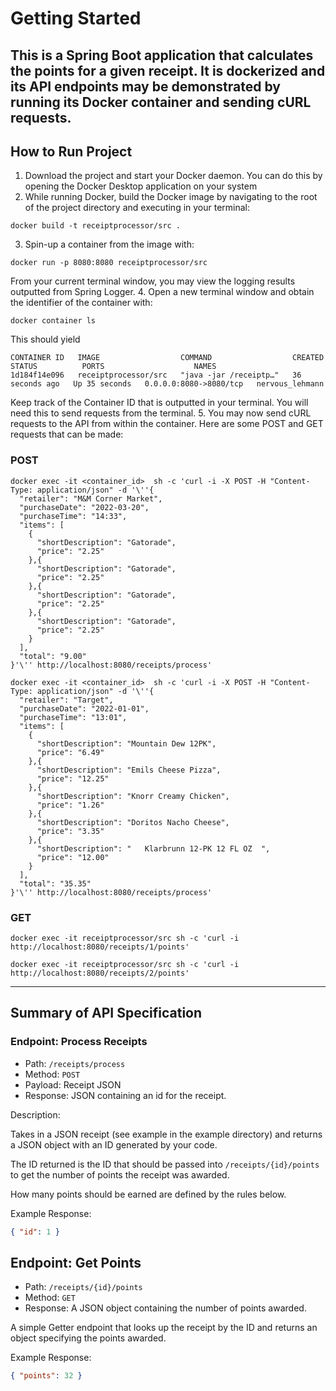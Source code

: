 # Getting Started

This is a Spring Boot application that calculates 
the points for a given receipt. It is dockerized and its API endpoints may be demonstrated 
by running its Docker container and sending cURL requests.
---
## How to Run Project

1. Download the project and start your Docker daemon. You can do this by opening the Docker Desktop application on your system
2. While running Docker, build the Docker image by navigating to the root of the project directory and executing in your terminal:
```agsl
docker build -t receiptprocessor/src .
```
3. Spin-up a container from the image with:
```agsl
docker run -p 8080:8080 receiptprocessor/src
```
From your current terminal window, you may view the logging results outputted from Spring Logger. 
4. Open a new terminal window and obtain the identifier of the container with:
```agsl
docker container ls
```
This should yield
```agsl
CONTAINER ID   IMAGE                  COMMAND                  CREATED          STATUS          PORTS                    NAMES
1d184f14e096   receiptprocessor/src   "java -jar /receiptp…"   36 seconds ago   Up 35 seconds   0.0.0.0:8080->8080/tcp   nervous_lehmann
```
Keep track of the Container ID that is outputted in your terminal. You will need this to send requests from the terminal.
5. You may now send cURL requests to the API from within the container. Here are some POST and GET requests that can be made:
### POST 
```agsl
docker exec -it <container_id>  sh -c 'curl -i -X POST -H "Content-Type: application/json" -d '\''{
  "retailer": "M&M Corner Market",
  "purchaseDate": "2022-03-20",
  "purchaseTime": "14:33",
  "items": [
    {
      "shortDescription": "Gatorade",
      "price": "2.25"
    },{
      "shortDescription": "Gatorade",
      "price": "2.25"
    },{
      "shortDescription": "Gatorade",
      "price": "2.25"
    },{
      "shortDescription": "Gatorade",
      "price": "2.25"
    }
  ],
  "total": "9.00"
}'\'' http://localhost:8080/receipts/process'
```
```agsl
docker exec -it <container_id>  sh -c 'curl -i -X POST -H "Content-Type: application/json" -d '\''{
  "retailer": "Target",
  "purchaseDate": "2022-01-01",
  "purchaseTime": "13:01",
  "items": [
    {
      "shortDescription": "Mountain Dew 12PK",
      "price": "6.49"
    },{
      "shortDescription": "Emils Cheese Pizza",
      "price": "12.25"
    },{
      "shortDescription": "Knorr Creamy Chicken",
      "price": "1.26"
    },{
      "shortDescription": "Doritos Nacho Cheese",
      "price": "3.35"
    },{
      "shortDescription": "   Klarbrunn 12-PK 12 FL OZ  ",
      "price": "12.00"
    }
  ],
  "total": "35.35"
}'\'' http://localhost:8080/receipts/process'

```
### GET
```agsl
docker exec -it receiptprocessor/src sh -c 'curl -i http://localhost:8080/receipts/1/points'
```
```agsl
docker exec -it receiptprocessor/src sh -c 'curl -i http://localhost:8080/receipts/2/points'
```
---
## Summary of API Specification

### Endpoint: Process Receipts

* Path: `/receipts/process`
* Method: `POST`
* Payload: Receipt JSON
* Response: JSON containing an id for the receipt.

Description:

Takes in a JSON receipt (see example in the example directory) and returns a JSON object with an ID generated by your code.

The ID returned is the ID that should be passed into `/receipts/{id}/points` to get the number of points the receipt
was awarded.

How many points should be earned are defined by the rules below.

Example Response:
```json
{ "id": 1 }
```

## Endpoint: Get Points

* Path: `/receipts/{id}/points`
* Method: `GET`
* Response: A JSON object containing the number of points awarded.

A simple Getter endpoint that looks up the receipt by the ID and returns an object specifying the points awarded.

Example Response:
```json
{ "points": 32 }
```
